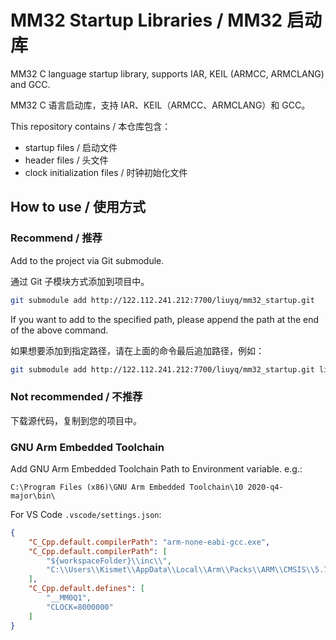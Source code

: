 # MM32 Startup Libraries / MM32 启动库

MM32 C language startup library, supports IAR, KEIL (ARMCC, ARMCLANG) and GCC.

MM32 C 语言启动库，支持 IAR、KEIL（ARMCC、ARMCLANG）和 GCC。

This repository contains / 本仓库包含：
 - startup files / 启动文件
 - header files / 头文件
 - clock initialization files / 时钟初始化文件

## How to use / 使用方式

### Recommend / 推荐

Add to the project via Git submodule. 

通过 Git 子模块方式添加到项目中。

```bash
git submodule add http://122.112.241.212:7700/liuyq/mm32_startup.git
```

If you want to add to the specified path, please append the path at the end of the above command. 


如果想要添加到指定路径，请在上面的命令最后追加路径，例如：

```bash
git submodule add http://122.112.241.212:7700/liuyq/mm32_startup.git lib/startup
```

### Not recommended / 不推荐

下载源代码，复制到您的项目中。

### GNU Arm Embedded Toolchain

Add GNU Arm Embedded Toolchain Path to Environment variable. e.g.:

`C:\Program Files (x86)\GNU Arm Embedded Toolchain\10 2020-q4-major\bin\`

For VS Code `.vscode/settings.json`:

```json
{
    "C_Cpp.default.compilerPath": "arm-none-eabi-gcc.exe",
    "C_Cpp.default.compilerPath": [
        "${workspaceFolder}\\inc\\",
        "C:\\Users\\Kismet\\AppData\\Local\\Arm\\Packs\\ARM\\CMSIS\\5.7.0\\CMSIS\\Core\\Include\\"
    ],
    "C_Cpp.default.defines": [
        "__MM0Q1",
        "CLOCK=8000000"
    ]
}
